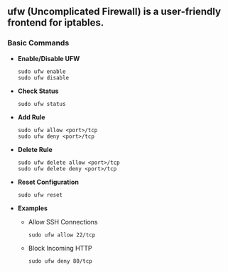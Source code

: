 ## ufw (Uncomplicated Firewall) is a user-friendly frontend for iptables.
### Basic Commands
- **Enable/Disable UFW**
  ```
  sudo ufw enable
  sudo ufw disable
  ```
  
- **Check Status**
  ```
  sudo ufw status
  ```
  
- **Add Rule**
  ```
  sudo ufw allow <port>/tcp
  sudo ufw deny <port>/tcp
  ```
  
- **Delete Rule**
  ```
  sudo ufw delete allow <port>/tcp
  sudo ufw delete deny <port>/tcp
  ```
  
- **Reset Configuration**
  ```
  sudo ufw reset
  ```
  
- **Examples**
  - Allow SSH Connections
    ```
    sudo ufw allow 22/tcp
    ```
    
  - Block Incoming HTTP
    ```
    sudo ufw deny 80/tcp
    ```

